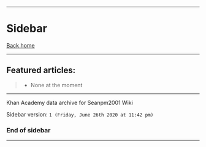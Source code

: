 ***

# Sidebar

[Back home](https://github.com/seanpm2001/SNU_2D_Clock/wiki/)

***

## Featured articles:

> * None at the moment

***

Khan Academy data archive for Seanpm2001 Wiki

Sidebar version: `1 (Friday, June 26th 2020 at 11:42 pm)`

### End of sidebar

***
